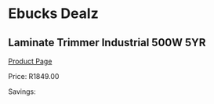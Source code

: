 
# Ebucks Dealz
## Laminate Trimmer Industrial 500W 5YR
[Product Page](https://www.ebucks.com/web/shop/productSelected.do?prodId=1199876619&catId=717342768)

Price: R1849.00

Savings: 


	